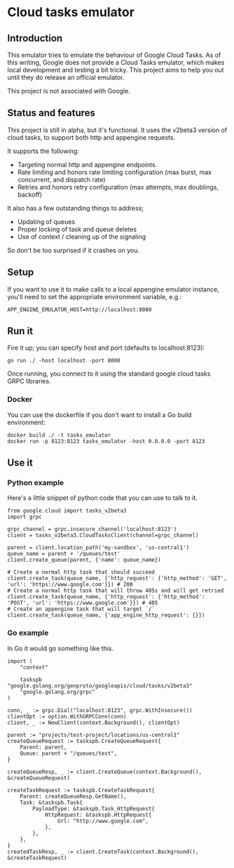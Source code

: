 # Cloud tasks emulator

## Introduction
This emulator tries to emulate the behaviour of Google Cloud Tasks.
As of this writing, Google does not provide a Cloud Tasks emulator, which makes local development and testing a bit tricky. This project aims to help you out until they do release an official emulator.

This project is not associated with Google.

## Status and features
This project is still in alpha, but it's functional.
It uses the v2beta3 version of cloud tasks, to support both http and appengine requests.

It supports the following:
- Targeting normal http and appengine endpoints.
- Rate limiting and honors rate limiting configuration (max burst, max concurrent, and dispatch rate)
- Retries and honors retry configuration (max attempts, max doublings, backoff)

It also has a few outstanding things to address;
- Updating of queues
- Proper locking of task and queue deletes
- Use of context / cleaning up of the signaling

So don't be too surprised if it crashes on you.

## Setup
If you want to use it to make calls to a local appengine emulator instance, you'll need to set the appropriate environment variable, e.g.:  
```
APP_ENGINE_EMULATOR_HOST=http://localhost:8080
```

## Run it
Fire it up; you can specify host and port (defaults to localhost:8123):
```
go run ./ -host localhost -port 8000
```

Once running, you connect to it using the standard google cloud tasks GRPC libraries.

### Docker
You can use the dockerfile if you don't want to install a Go build environment:
```
docker build ./ -t tasks_emulator
docker run -p 8123:8123 tasks_emulator -host 0.0.0.0 -port 8123 
```

## Use it

### Python example
Here's a little snippet of python code that you can use to talk to it.

```
from google.cloud import tasks_v2beta3
import grpc

grpc_channel = grpc.insecure_channel('localhost:8123')
client = tasks_v2beta3.CloudTasksClient(channel=grpc_channel)

parent = client.location_path('my-sandbox', 'us-central1')
queue_name = parent + '/queues/test'
client.create_queue(parent, {'name': queue_name})

# Create a normal http task that should succeed
client.create_task(queue_name, {'http_request': {'http_method': 'GET', 'url': 'https://www.google.com'}}) # 200
# Create a normal http task that will throw 405s and will get retried
client.create_task(queue_name, {'http_request': {'http_method': 'POST', 'url': 'https://www.google.com'}}) # 405
# Create an appengine task that will target `/`
client.create_task(queue_name, {'app_engine_http_request': {}})
```

### Go example
In Go it would go something like this.

```
import (
	"context"

	taskspb "google.golang.org/genproto/googleapis/cloud/tasks/v2beta3"
	"google.golang.org/grpc"
)

conn, _ := grpc.Dial("localhost:8123", grpc.WithInsecure())
clientOpt := option.WithGRPCConn(conn)
client, _ := NewClient(context.Background(), clientOpt)

parent := "projects/test-project/locations/us-central1"
createQueueRequest := taskspb.CreateQueueRequest{
    Parent: parent,
    Queue: parent + "/queues/test",
}

createQueueResp, _ := client.CreateQueue(context.Background(), &createQueueRequest)

createTaskRequest := taskspb.CreateTaskRequest{
    Parent: createQueueResp.GetName(),
    Task: &taskspb.Task{
        PayloadType: &taskspb.Task_HttpRequest{
            HttpRequest: &taskspb.HttpRequest{
                Url: "http://www.google.com",
            },
        },
    },
}
createdTaskResp, _ := client.CreateTask(context.Background(), &createTaskRequest)
```
